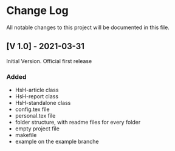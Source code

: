 # Change Log
All notable changes to this project will be documented in this file.


## [V 1.0] - 2021-03-31
Initial Version. Official first release
### Added
 - HsH-article class
 - HsH-report class
 - HsH-standalone class
 - config.tex file
 - personal.tex file
 - folder structure, with readme files for every folder
 - empty project file
 - makefile
 - example on the example branche